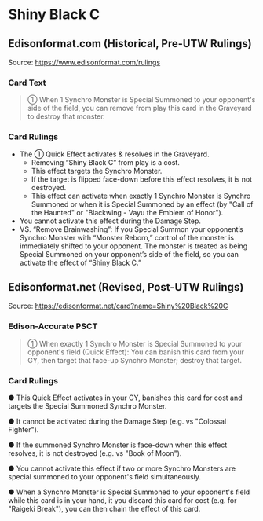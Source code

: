 # Shiny Black C

## Edisonformat.com (Historical, Pre-UTW Rulings)

Source: https://www.edisonformat.com/rulings

### Card Text

> ① When 1 Synchro Monster is Special Summoned to your opponent's side of the field, you can remove from play this card in the Graveyard to destroy that monster.

### Card Rulings

*   The ① Quick Effect activates & resolves in the Graveyard.
    *   Removing “Shiny Black C” from play is a cost.
    *   This effect targets the Synchro Monster.
    *   If the target is flipped face-down before this effect resolves, it is not destroyed.
    *   This effect can activate when exactly 1 Synchro Monster is Synchro Summoned or when it is Special Summoned by an effect (by "Call of the Haunted" or "Blackwing - Vayu the Emblem of Honor").
*   You cannot activate this effect during the Damage Step.
*   VS. “Remove Brainwashing”: If you Special Summon your opponent’s Synchro Monster with “Monster Reborn,” control of the monster is immediately shifted to your opponent. The monster is treated as being Special Summoned on your opponent’s side of the field, so you can activate the effect of “Shiny Black C.”

## Edisonformat.net (Revised, Post-UTW Rulings)

Source: https://edisonformat.net/card?name=Shiny%20Black%20C

### Edison-Accurate PSCT

> ① When exactly 1 Synchro Monster is Special Summoned to your opponent's field (Quick Effect): You can banish this card from your GY, then target that face-up Synchro Monster; destroy that target.

### Card Rulings

● This Quick Effect activates in your GY, banishes this card for cost and targets the Special Summoned Synchro Monster.

● It cannot be activated during the Damage Step (e.g. vs "Colossal Fighter").

● If the summoned Synchro Monster is face-down when this effect resolves, it is not destroyed (e.g. vs "Book of Moon").

● You cannot activate this effect if two or more Synchro Monsters are special summoned to your opponent's field simultaneously.

● When a Synchro Monster is Special Summoned to your opponent's field while this card is in your hand, it you discard this card for cost (e.g. for "Raigeki Break"), you can then chain the effect of this card.
            
